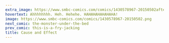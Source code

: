 ```yaml
---
extra_image: https://www.smbc-comics.com/comics/1430578967-20150502after.png
hovertext: Ahhhhhhhh. Heh. Hehehe. HAHAHAHAHAHAHA!
image: https://www.smbc-comics.com/comics/1430578967-20150502.png
next_comic: the-monster-under-the-bed
prev_comic: this-is-a-fry-jacking
title: Cause and Effect
---
```


